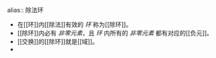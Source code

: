 alias:: 除法环

- 在[[环]]内[[除法]]有效的 *环* 称为[[除环]]。
- [[除环]]内必有 *非零元素*，且 *环* 内所有的 *非零元素* 都有对应的[[负元]]。
- [[交换]]的[[除环]]就是[[域]]。
-